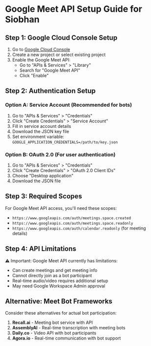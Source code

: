 
# Google Meet API Setup Guide for Siobhan

## Step 1: Google Cloud Console Setup

1. Go to [Google Cloud Console](https://console.cloud.google.com/)
2. Create a new project or select existing project
3. Enable the Google Meet API:
   - Go to "APIs & Services" > "Library"
   - Search for "Google Meet API"
   - Click "Enable"

## Step 2: Authentication Setup

### Option A: Service Account (Recommended for bots)
1. Go to "APIs & Services" > "Credentials"
2. Click "Create Credentials" > "Service Account"
3. Fill in service account details
4. Download the JSON key file
5. Set environment variable: `GOOGLE_APPLICATION_CREDENTIALS=/path/to/key.json`

### Option B: OAuth 2.0 (For user authentication)
1. Go to "APIs & Services" > "Credentials"
2. Click "Create Credentials" > "OAuth 2.0 Client IDs"
3. Choose "Desktop application"
4. Download the JSON file

## Step 3: Required Scopes

For Google Meet API access, you'll need these scopes:
- `https://www.googleapis.com/auth/meetings.space.created`
- `https://www.googleapis.com/auth/meetings.space.readonly`
- `https://www.googleapis.com/auth/calendar.readonly` (for meeting details)

## Step 4: API Limitations

⚠️ Important: Google Meet API currently has limitations:
- Can create meetings and get meeting info
- Cannot directly join as a bot participant
- Real-time audio/video requires additional setup
- May need Google Workspace Admin approval

## Alternative: Meet Bot Frameworks

Consider these alternatives for actual bot participation:
1. **Recall.ai** - Meeting bot service with API
2. **AssemblyAI** - Real-time transcription with meeting bots
3. **Daily.co** - Video API with bot participants
4. **Agora.io** - Real-time communication with bot support
